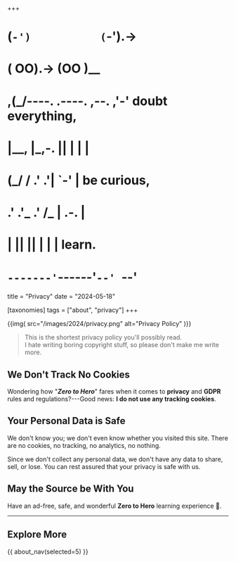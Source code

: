 +++
#   (`-')           (`-').->
#   ( OO).->        (OO )__
# ,(_/----. .----. ,--. ,'-' doubt everything,
# |__,    |\_,-.  ||  | |  |
#  (_/   /    .' .'|  `-'  | be curious,
#  .'  .'_  .'  /_ |  .-.  |
# |       ||      ||  | |  | learn.
# `-------'`------'`--' `--'

title = "Privacy"
date = "2024-05-18"

[taxonomies]
tags = ["about", "privacy"]
+++

{{img(
  src="/images/2024/privacy.png"
  alt="Privacy Policy"
)}}

> This is the shortest privacy policy you'll possibly read.  
> I hate writing boring copyright stuff, so please don't make me write more.

## We Don't Track No Cookies

Wondering how "**_Zero to Hero_**" fares when it comes to **privacy** and 
**GDPR** rules and regulations?---Good 
news: **I do not use any tracking cookies**.

## Your Personal Data is Safe

We don't know you; we don't even know whether you visited this site. 
There are no cookies, no tracking, no analytics, no nothing.

Since we don't collect any personal data, we don't have any data to share,
sell, or lose. You can rest assured that your privacy is safe with us.

## May the Source be With You

Have an ad-free, safe, and wonderful **Zero to Hero** learning experience 🎉.

--------

## Explore More

{{ about_nav(selected=5) }}